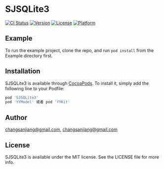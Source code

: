 # SJSQLite3

[![CI Status](https://img.shields.io/travis/changsanjiang@gmail.com/SJSQLite3.svg?style=flat)](https://travis-ci.org/changsanjiang@gmail.com/SJSQLite3)
[![Version](https://img.shields.io/cocoapods/v/SJSQLite3.svg?style=flat)](https://cocoapods.org/pods/SJSQLite3)
[![License](https://img.shields.io/cocoapods/l/SJSQLite3.svg?style=flat)](https://cocoapods.org/pods/SJSQLite3)
[![Platform](https://img.shields.io/cocoapods/p/SJSQLite3.svg?style=flat)](https://cocoapods.org/pods/SJSQLite3)

## Example

To run the example project, clone the repo, and run `pod install` from the Example directory first.

## Installation

SJSQLite3 is available through [CocoaPods](https://cocoapods.org). To install
it, simply add the following line to your Podfile:

```ruby
pod 'SJSQLite3'
pod 'YYModel' 或者 pod 'YYKit'
```

## Author

changsanjiang@gmail.com, changsanjiang@gmail.com

## License

SJSQLite3 is available under the MIT license. See the LICENSE file for more info.

